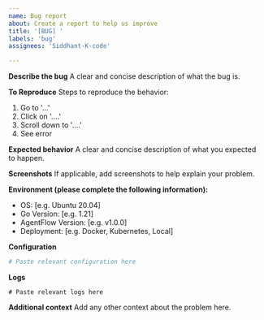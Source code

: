 ```yaml
---
name: Bug report
about: Create a report to help us improve
title: '[BUG] '
labels: 'bug'
assignees: 'Siddhant-K-code'

---
```


**Describe the bug**
A clear and concise description of what the bug is.

**To Reproduce**
Steps to reproduce the behavior:
1. Go to '...'
2. Click on '....'
3. Scroll down to '....'
4. See error

**Expected behavior**
A clear and concise description of what you expected to happen.

**Screenshots**
If applicable, add screenshots to help explain your problem.

**Environment (please complete the following information):**
 - OS: [e.g. Ubuntu 20.04]
 - Go Version: [e.g. 1.21]
 - AgentFlow Version: [e.g. v1.0.0]
 - Deployment: [e.g. Docker, Kubernetes, Local]

**Configuration**
```yaml
# Paste relevant configuration here
```

**Logs**
```
# Paste relevant logs here
```

**Additional context**
Add any other context about the problem here.